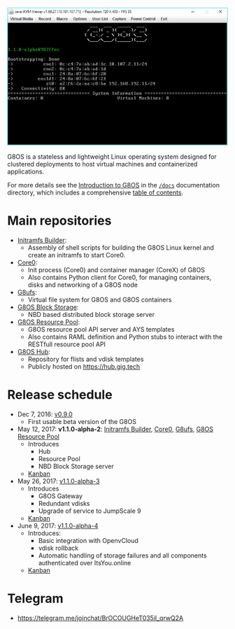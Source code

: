 ![G8OS console](g8os.png)

G8OS is a stateless and lightweight Linux operating system designed for clustered deployments to host virtual machines and containerized applications.

For more details see the [Introduction to G8OS](/docs/README.md) in the [`/docs`](/docs) documentation directory, which includes a comprehensive [table of contents](/docs/SUMMARY.md).

# Main repositories

- [Initramfs Builder](https://github.com/g8os/initramfs):
  - Assembly of shell scripts for building the G8OS Linux kernel and create an initramfs to start Core0.
- [Core0](https://github.com/g8os/core0):
  - Init process (Core0) and container manager (CoreX) of G8OS
  - Also contains Python client for Core0, for managing containers, disks and networking of a G8OS node
- [G8ufs](https://github.com/g8os/g8ufs):
  - Virtual file system for G8OS and G8OS containers
- [G8OS Block Storage](https://github.com/g8os/blockstor):
  - NBD based distributed block storage server
- [G8OS Resource Pool](https://github.com/g8os/resourcepool):
  - G8OS resource pool API server and AYS templates
  - Also contains RAML definition and Python stubs to interact with the RESTfull resource pool API
- [G8OS Hub](https://github.com/g8os/hub):
  - Repository for flists and vdisk templates
  - Publicly hosted on https://hub.gig.tech

# Release schedule

- Dec 7, 2016: [v0.9.0](https://github.com/g8os/core0/releases/tag/v0.9.0)
  - First usable beta version of the G8OS
- May 12, 2017: **v1.1.0-alpha-2**: [Initramfs Builder](https://github.com/g8os/initramfs/releases/tag/v1.1.0-alpha-2), [Core0](https://github.com/g8os/core0/releases/tag/v1.1.0-alpha-2), [G8ufs](https://github.com/g8os/g8ufs/releases/tag/v1.1.0-alpha-2), [G8OS Resource Pool](https://github.com/g8os/resourcepool/releases/tag/v1.1.0-alpha-2)
  - Introduces
    - Hub
    - Resource Pool
    - NBD Block Storage server
  - [Kanban](https://waffle.io/g8os/home?milestone=1.1.0-alpha-2)
- May 26, 2017: [v1.1.0-alpha-3](https://github.com/g8os/home/blob/master/milestones/1.1.0-alpha-3.md)
  - Introduces
    - G8OS Gateway
    - Redundant vdisks
    - Upgrade of service to JumpScale 9
  - [Kanban](https://waffle.io/g8os/home?milestone=1.1.0-alpha-3)
- June 9, 2017: [v1.1.0-alpha-4](https://github.com/g8os/home/blob/master/milestones/1.1.0-alpha-4.md)
  - Introduces:
    - Basic integration with OpenvCloud
    - vdisk rollback
    - Automatic handling of storage failures and all components authenticated over ItsYou.online
  - [Kanban](https://waffle.io/g8os/home?milestone=1.1.0-alpha-4)

# Telegram

- https://telegram.me/joinchat/BrOCOUGHeT035il_qrwQ2A
